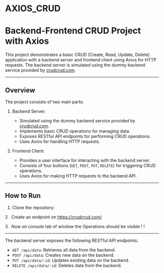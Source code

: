 # AXIOS_CRUD

# Backend-Frontend CRUD Project with Axios

This project demonstrates a basic CRUD (Create, Read, Update, Delete) application with a backend server and frontend client using Axios for HTTP requests.
The backend server is simulated using the dummy backend service provided by [crudcrud.com](https://crudcrud.com/).

***************************************************************************************************************************
## Overview

The project consists of two main parts:

1. Backend Server:
   - Simulated using the dummy backend service provided by [crudcrud.com](https://crudcrud.com/).
   - Implements basic CRUD operations for managing data.
   - Exposes RESTful API endpoints for performing CRUD operations.
   - Uses Axios for handling HTTP requests.

2. Frontend Client:
   - Provides a user interface for interacting with the backend server.
   - Consists of four buttons (`GET`, `POST`, `PUT`, `DELETE`) for triggering CRUD operations.
   - Uses Axios for making HTTP requests to the backend API.
***************************************************************************************************************************
## How to Run

1. Clone the repository:

2 . Create an endpoint on https://crudcrud.com/ 

3 . Now on console tab of window the Operations should be visible ! ! 

***************************************************************************************************************************
The backend server exposes the following RESTful API endpoints:

- `GET /api/data`: Retrieves all data from the backend.
- `POST /api/data`: Creates new data on the backend.
- `PUT /api/data/:id`: Updates existing data on the backend.
- `DELETE /api/data/:id`: Deletes data from the backend.
